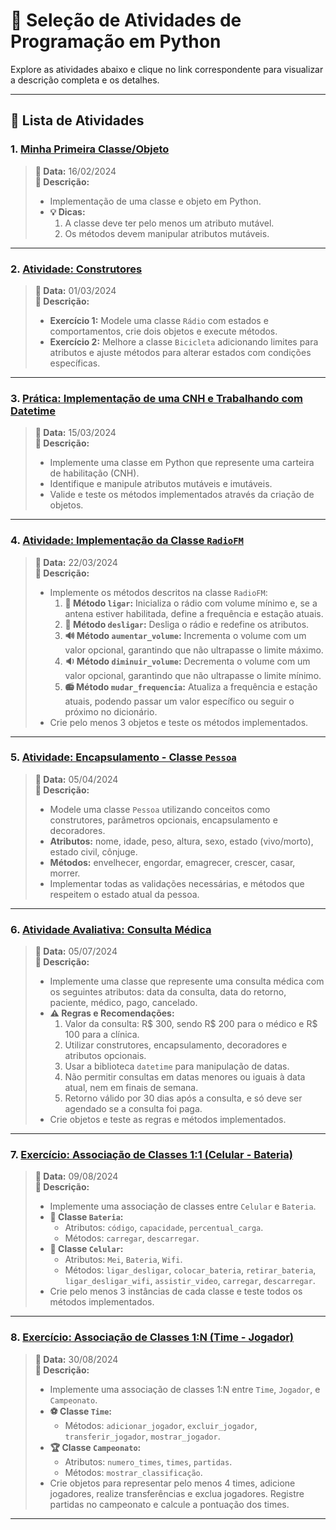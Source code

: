 # 🎯 **Seleção de Atividades de Programação em Python**

Explore as atividades abaixo e clique no link correspondente para visualizar a descrição completa e os detalhes.

---

## 📝 **Lista de Atividades**

### **1. [Minha Primeira Classe/Objeto](https://github.com/WallasAR/POO_in_Python_exercises/blob/339a40eeb2a2c6f06d9a5dc3b3a388dfb8c0bdf8/activity%20001/Class_and_Object.py)**
> **📅 Data:** 16/02/2024  
> **📝 Descrição:**  
> - Implementação de uma classe e objeto em Python.
> - **💡 Dicas:**
>   1. A classe deve ter pelo menos um atributo mutável.
>   2. Os métodos devem manipular atributos mutáveis.

---

### **2. [Atividade: Construtores](https://github.com/WallasAR/POO_in_Python_exercises/tree/339a40eeb2a2c6f06d9a5dc3b3a388dfb8c0bdf8/activity%20002)**
> **📅 Data:** 01/03/2024  
> **📝 Descrição:**  
> - **Exercício 1:** Modele uma classe `Rádio` com estados e comportamentos, crie dois objetos e execute métodos.
> - **Exercício 2:** Melhore a classe `Bicicleta` adicionando limites para atributos e ajuste métodos para alterar estados com condições específicas.

---

### **3. [Prática: Implementação de uma CNH e Trabalhando com Datetime](https://github.com/WallasAR/POO_in_Python_exercises/tree/339a40eeb2a2c6f06d9a5dc3b3a388dfb8c0bdf8/activity%20003)**
> **📅 Data:** 15/03/2024  
> **📝 Descrição:**  
> - Implemente uma classe em Python que represente uma carteira de habilitação (CNH).
> - Identifique e manipule atributos mutáveis e imutáveis.
> - Valide e teste os métodos implementados através da criação de objetos.

---

### **4. [Atividade: Implementação da Classe `RadioFM`](https://github.com/WallasAR/POO_in_Python_exercises/tree/339a40eeb2a2c6f06d9a5dc3b3a388dfb8c0bdf8/activity%20004)**
> **📅 Data:** 22/03/2024  
> **📝 Descrição:**  
> - Implemente os métodos descritos na classe `RadioFM`:
>   1. **🔌 Método `ligar`:** Inicializa o rádio com volume mínimo e, se a antena estiver habilitada, define a frequência e estação atuais.
>   2. **🔌 Método `desligar`:** Desliga o rádio e redefine os atributos.
>   3. **🔊 Método `aumentar_volume`:** Incrementa o volume com um valor opcional, garantindo que não ultrapasse o limite máximo.
>   4. **🔉 Método `diminuir_volume`:** Decrementa o volume com um valor opcional, garantindo que não ultrapasse o limite mínimo.
>   5. **📻 Método `mudar_frequencia`:** Atualiza a frequência e estação atuais, podendo passar um valor específico ou seguir o próximo no dicionário.
> - Crie pelo menos 3 objetos e teste os métodos implementados.

---

### **5. [Atividade: Encapsulamento - Classe `Pessoa`](https://github.com/WallasAR/POO_in_Python_exercises/tree/339a40eeb2a2c6f06d9a5dc3b3a388dfb8c0bdf8/activity%20005)**
> **📅 Data:** 05/04/2024  
> **📝 Descrição:**  
> - Modele uma classe `Pessoa` utilizando conceitos como construtores, parâmetros opcionais, encapsulamento e decoradores.
> - **Atributos:** nome, idade, peso, altura, sexo, estado (vivo/morto), estado civil, cônjuge.
> - **Métodos:** envelhecer, engordar, emagrecer, crescer, casar, morrer.
> - Implementar todas as validações necessárias, e métodos que respeitem o estado atual da pessoa.

---

### **6. [Atividade Avaliativa: Consulta Médica](https://github.com/WallasAR/POO_in_Python_exercises/tree/339a40eeb2a2c6f06d9a5dc3b3a388dfb8c0bdf8/activity%20006)**
> **📅 Data:** 05/07/2024  
> **📝 Descrição:**  
> - Implemente uma classe que represente uma consulta médica com os seguintes atributos: data da consulta, data do retorno, paciente, médico, pago, cancelado.
> - **⚠️ Regras e Recomendações:**
>   1. Valor da consulta: R$ 300, sendo R$ 200 para o médico e R$ 100 para a clínica.
>   2. Utilizar construtores, encapsulamento, decoradores e atributos opcionais.
>   3. Usar a biblioteca `datetime` para manipulação de datas.
>   4. Não permitir consultas em datas menores ou iguais à data atual, nem em finais de semana.
>   5. Retorno válido por 30 dias após a consulta, e só deve ser agendado se a consulta foi paga.
> - Crie objetos e teste as regras e métodos implementados.

---

### **7. [Exercício: Associação de Classes 1:1 (Celular - Bateria)](https://github.com/WallasAR/POO_in_Python_exercises/tree/339a40eeb2a2c6f06d9a5dc3b3a388dfb8c0bdf8/activity%20007)**
> **📅 Data:** 09/08/2024  
> **📝 Descrição:**  
> - Implemente uma associação de classes entre `Celular` e `Bateria`.
> - **🔋 Classe `Bateria`:**
>   - Atributos: `código`, `capacidade`, `percentual_carga`.
>   - Métodos: `carregar`, `descarregar`.
> - **📱 Classe `Celular`:**
>   - Atributos: `Mei`, `Bateria`, `Wifi`.
>   - Métodos: `ligar_desligar`, `colocar_bateria`, `retirar_bateria`, `ligar_desligar_wifi`, `assistir_video`, `carregar`, `descarregar`.
> - Crie pelo menos 3 instâncias de cada classe e teste todos os métodos implementados.

---

### **8. [Exercício: Associação de Classes 1:N (Time - Jogador)](https://github.com/WallasAR/POO_in_Python_exercises/tree/339a40eeb2a2c6f06d9a5dc3b3a388dfb8c0bdf8/activity%20008)**
> **📅 Data:** 30/08/2024  
> **📝 Descrição:**  
> - Implemente uma associação de classes 1:N entre `Time`, `Jogador`, e `Campeonato`.
> - **⚽ Classe `Time`:**
>   - Métodos: `adicionar_jogador`, `excluir_jogador`, `transferir_jogador`, `mostrar_jogador`.
> - **🏆 Classe `Campeonato`:**
>   - Atributos: `numero_times`, `times`, `partidas`.
>   - Métodos: `mostrar_classificação`.
> - Crie objetos para representar pelo menos 4 times, adicione jogadores, realize transferências e exclua jogadores. Registre partidas no campeonato e calcule a pontuação dos times.

---
